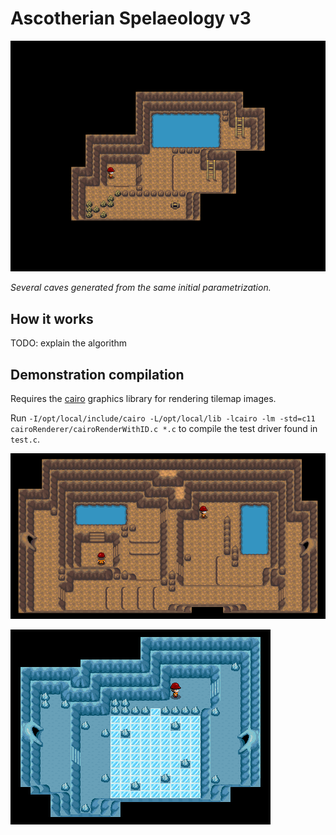 # Ascotherian Spelaeology v3

![sample execution output](/examples/cave.gif)

*Several caves generated from the same initial parametrization.*


## How it works

TODO: explain the algorithm



## Demonstration compilation

Requires the [cairo](https://www.cairographics.org/) graphics library for rendering tilemap images. 

Run `-I/opt/local/include/cairo -L/opt/local/lib -lcairo -lm -std=c11 cairoRenderer/cairoRenderWithID.c *.c` to compile the test driver found in `test.c`.


![sample execution output](examples/Progress6.png)

![sample execution output](examples/Progress8.png)
